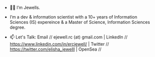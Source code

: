 - 👋🏾 I’m Jewells.
- I’m a dev & information scientist with a 10+ years of Information Sciences (IS) expereince & a Master of Science, Information Sciences degree. 

- 📫 Let's Talk: Email // ejewell.rc (at) gmail.com | LinkedIn // https://www.linkedin.com/in/ercjewell/ | Twitter // https://twitter.com/elisha_jewelll | OpenSea // 

<!---
ercjewell/ercjewell is a ✨ special ✨ repository because its `README.md` (this file) appears on your GitHub profile.
You can click the Preview link to take a look at your changes.
--->
